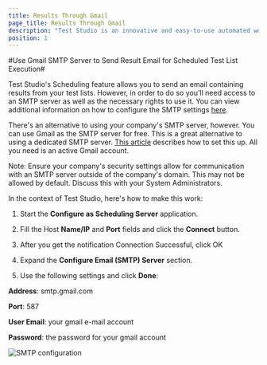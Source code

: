 ```yaml
---
title: Results Through Gmail
page_title: Results Through Gmail
description: "Test Studio is an innovative and easy-to-use automated web, WPF and load testing solution. Test Studio tests support essential technologies like ASP.NET AJAX, Silverlight, PHP and MVC. HTML5, Testing framework, functional testing, performance testing, load testing, exploratory testing, manual testing."
position: 1
---
```

#Use Gmail SMTP Server to Send Result Email for Scheduled Test List Execution#

Test Studio's Scheduling feature allows you to send an email containing results from your test lists. However, in order to do so you'll need access to an SMTP server as well as the necessary rights to use it. You can view additional information on how to configure the SMTP settings <a href="/features/scheduling-test-runs/create-scheduling-server" target="_blank">here</a>.

There's an alternative to using your company's SMTP server, however. You can use Gmail as the SMTP server for free. This is a great alternative to using a dedicated SMTP server. <a href="https://support.google.com/mail/troubleshooter/1668960?rd=1" target="_blank">This article</a> describes how to set this up. All you need is an active Gmail account.
 
Note: Ensure your company's security settings allow for communication with an SMTP server outside of the company's domain. This may not be allowed by default. Discuss this with your System Administrators.

In the context of Test Studio, here's how to make this work:

1. Start the **Configure as Scheduling Server** application.

2. Fill the Host **Name/IP** and **Port** fields and click the **Connect** button.

3. After you get the notification Connection Successful, click OK

4. Expand the **Configure Email (SMTP) Server** section.

5. Use the following settings and click **Done**:

**Address**: smtp.gmail.com

**Port**: 587

**User Email**: your gmail e-mail account

**Password**: the password for your gmail account


![SMTP configuration][1]

[1]: /img/knowledge-base/scheduling-kb/gmail-results/fig1.jpg